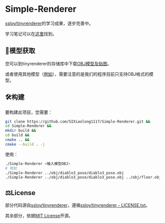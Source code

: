 # Simple-Renderer

[ssloy/tinyrenderer](https://github.com/ssloy/tinyrenderer/wiki)的学习成果，逐步完善中。

学习笔记可以在[这里](https://SIXiaolong1117.github.io/categories/TinyRenderer%E5%AD%A6%E4%B9%A0%E7%AC%94%E8%AE%B0/)找到。

## 🤖模型获取

您可以到tinyrenderer的存储库中下载[OBJ模型及贴图](https://github.com/ssloy/tinyrenderer/tree/master/obj)。

或者使用其他模型（[例如](https://www.cc.gatech.edu/projects/large_models/)），需要注意的是我们的程序目前只支持OBJ格式的模型。

## 🛠️构建

要构建此项目，您需要：

```sh
git clone https://github.com/SIXiaolong1117/Simple-Renderer.git &&
cd Simple-Renderer &&
mkdir build &&
cd build &&
cmake .. &&
cmake --build . -j
```

使用：

```sh
./Simple-Renderer <输入模型OBJ>
# 例如
./Simple-Renderer ../obj/diablo3_pose/diablo3_pose.obj
./Simple-Renderer ../obj/diablo3_pose/diablo3_pose.obj ../obj/floor.obj
```

## ⚖️License

部分代码源自[ssloy/tinyrenderer](https://github.com/ssloy/tinyrenderer)，遵循[ssloy/tinyrenderer - LICENSE.txt](https://github.com/ssloy/tinyrenderer/blob/master/LICENSE.txt)。

其余部分，依据[MIT License](./LICENSE)开源。